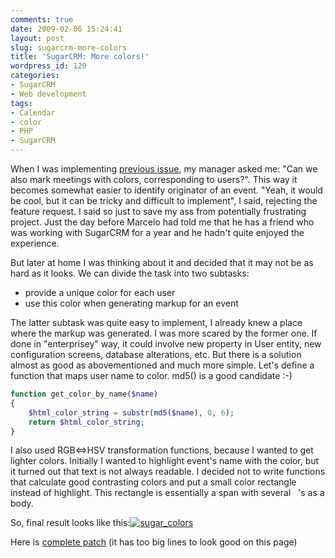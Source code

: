 ```yaml
---
comments: true
date: 2009-02-06 15:24:41
layout: post
slug: sugarcrm-more-colors
title: 'SugarCRM: More colors!'
wordpress_id: 120
categories:
- SugarCRM
- Web development
tags:
- Calendar
- color
- PHP
- SugarCRM
---
```


When I was implementing [previous issue](http://tech.tulentsev.com/2009/02/sugarcrm-really-shared-calendar/), my manager asked me: "Can we also mark meetings with colors, corresponding to users?". This way it becomes somewhat easier to identify originator of an event. "Yeah, it would be cool, but it can be tricky and difficult to implement", I said, rejecting the feature request. I said so just to save my ass from potentially frustrating project. Just the day before Marcelo had told me that he has a friend who was working with SugarCRM for a year and he hadn't quite enjoyed the experience.

But later at home I was thinking about it and decided that it may not be as hard as it looks. We can divide the task into two subtasks:
	
  * provide a unique color for each user
  * use this color when generating markup for an event

The latter subtask was quite easy to implement, I already knew a place where the markup was generated. I was more scared by the former one. If done in "enterprisey" way, it could involve new property in User entity, new configuration screens, database alterations, etc. But there is a solution almost as good as abovementioned and much more simple. Let's define a function that maps user name to color. md5() is a good candidate :-)

``` php
function get_color_by_name($name)
{
    $html_color_string = substr(md5($name), 0, 6);
    return $html_color_string;
}
```

I also used RGB<=>HSV transformation functions, because I wanted to get lighter colors. Initially I wanted to highlight event's name with the color, but it turned out that text is not always readable. I decided not to write functions that calculate good contrasting colors and put a small color rectangle instead of highlight. This rectangle is essentially a span with several &nbsp; 's as a body.

So, final result looks like this:[![sugar_colors](http://tech.tulentsev.com/images/uploads/2009/02/sugar_colors.png)](http://tech.tulentsev.com/images/uploads/2009/02/sugar_colors.png)

Here is [complete patch](http://tech.tulentsev.com/images/uploads/2009/02/colors.patch) (it has too big lines to look good on this page)
